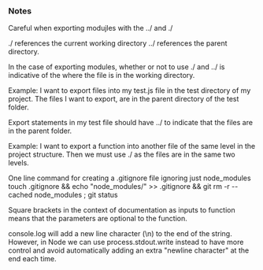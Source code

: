 ### Notes

Careful when exporting modujles with the ../ and ./

./ references the current working directory
../ references the parent directory.

In the case of exporting modules, whether or not to use ./ and ../ is indicative of the where the file is in the working directory.

Example: I want to export files into my test.js file in the test directory of my project. The files I want to export, are in the parent directory of the test folder.

Export statements in my test file should have ../ to indicate that the files are in the parent folder.

Example: I want to export a function into another file of the same level in the project structure. Then we must use ./ as the files are in the same two levels.

One line command for creating a .gitignore file ignoring just node_modules
touch .gitignore && echo "node_modules/" >> .gitignore && git rm -r --cached node_modules ; git status

Square brackets in the context of documentation as inputs to function means that the parameters are optional to the function.

console.log will add a new line character (\n) to the end of the string. However, in Node we can use process.stdout.write instead to have more control and avoid automatically adding an extra "newline character" at the end each time.
